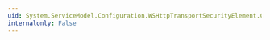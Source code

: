 ```yaml
---
uid: System.ServiceModel.Configuration.WSHttpTransportSecurityElement.ClientCredentialType
internalonly: False
---
```

